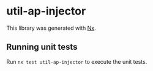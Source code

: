 # util-ap-injector

This library was generated with [Nx](https://nx.dev).

## Running unit tests

Run `nx test util-ap-injector` to execute the unit tests.
